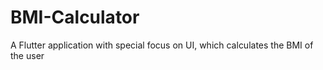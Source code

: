 # BMI-Calculator
A Flutter application with special focus on UI, which calculates the BMI of the user
